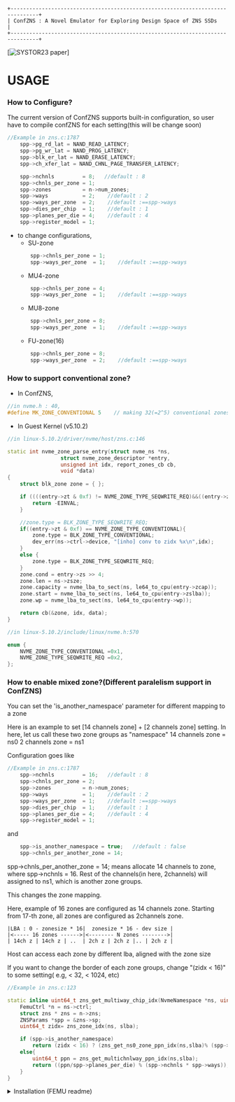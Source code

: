 ```
+-------------------------------------------------------------------------------+
| ConfZNS : A Novel Emulator for Exploring Design Space of ZNS SSDs             |
+-------------------------------------------------------------------------------+
```
[![SYSTOR23 paper](https://doi.org/https://doi.org/10.1145/3579370.3594772)]

# USAGE
### How to Configure?
The current version of ConfZNS supports built-in configuration, so user have to compile confZNS for each setting(this will be change soon)
```c++
//Example in zns.c:1787
    spp->pg_rd_lat = NAND_READ_LATENCY;
    spp->pg_wr_lat = NAND_PROG_LATENCY;
    spp->blk_er_lat = NAND_ERASE_LATENCY;
    spp->ch_xfer_lat = NAND_CHNL_PAGE_TRANSFER_LATENCY;

    spp->nchnls         = 8;   //default : 8
    spp->chnls_per_zone = 1;   
    spp->zones          = n->num_zones;     
    spp->ways           = 2;    //default : 2
    spp->ways_per_zone  = 2;    //default :==spp->ways
    spp->dies_per_chip  = 1;    //default : 1
    spp->planes_per_die = 4;    //default : 4
    spp->register_model = 1;    
```
* to change configurations, 
  * SU-zone
  ```c++
      spp->chnls_per_zone = 1;   
      spp->ways_per_zone  = 1;    //default :==spp->ways
  ```
  * MU4-zone
  ```c++
      spp->chnls_per_zone = 4;    
      spp->ways_per_zone  = 1;    //default :==spp->ways
  ```
  * MU8-zone
  ```c++
      spp->chnls_per_zone = 8;    
      spp->ways_per_zone  = 1;    //default :==spp->ways
  ```
  * FU-zone(16)
  ```c++
      spp->chnls_per_zone = 8;    
      spp->ways_per_zone  = 2;    //default :==spp->ways
  ```
  
### How to support conventional zone?

* In ConfZNS, 
```c++
//in nvme.h : 40, 
#define MK_ZONE_CONVENTIONAL 5    // making 32(=2^5) conventional zones 

```
* In Guest Kernel (v5.10.2)
```c++
//in linux-5.10.2/driver/nvme/host/zns.c:146 

static int nvme_zone_parse_entry(struct nvme_ns *ns,
				 struct nvme_zone_descriptor *entry,
				 unsigned int idx, report_zones_cb cb,
				 void *data)
{
	struct blk_zone zone = { };

	if ((((entry->zt & 0xf) != NVME_ZONE_TYPE_SEQWRITE_REQ)&&((entry->zt & 0xf) != NVME_ZONE_TYPE_CONVENTIONAL))){
		return -EINVAL;
	}

	//zone.type = BLK_ZONE_TYPE_SEQWRITE_REQ;
	if((entry->zt & 0xf) == NVME_ZONE_TYPE_CONVENTIONAL){
		zone.type = BLK_ZONE_TYPE_CONVENTIONAL;
		dev_err(ns->ctrl->device, "[inho] conv to zidx %x\n",idx);
	}
	else {
		zone.type = BLK_ZONE_TYPE_SEQWRITE_REQ;
	}
	zone.cond = entry->zs >> 4;
	zone.len = ns->zsze;
	zone.capacity = nvme_lba_to_sect(ns, le64_to_cpu(entry->zcap));
	zone.start = nvme_lba_to_sect(ns, le64_to_cpu(entry->zslba));
	zone.wp = nvme_lba_to_sect(ns, le64_to_cpu(entry->wp));

	return cb(&zone, idx, data);
}
```

```c++
//in linux-5.10.2/include/linux/nvme.h:570

enum {
	NVME_ZONE_TYPE_CONVENTIONAL =0x1, 	
	NVME_ZONE_TYPE_SEQWRITE_REQ =0x2,
};
```

### How to enable mixed zone?(Different paralelism support in ConfZNS)
You can set the 'is_another_namespace' parameter for different mapping to a zone

Here is an example to set [14 channels zone] + [2 channels zone] setting.
In here, let us call these two zone groups as "namespace"
14 channels zone = ns0
2 channels zone = ns1

Configuration goes like 
```c++
//Example in zns.c:1787
    spp->nchnls         = 16;   //default : 8
    spp->chnls_per_zone = 2;   
    spp->zones          = n->num_zones;     
    spp->ways           = 1;    //default : 2
    spp->ways_per_zone  = 1;    //default :==spp->ways
    spp->dies_per_chip  = 1;    //default : 1
    spp->planes_per_die = 4;    //default : 4
    spp->register_model = 1;    
```
and
```c++
    spp->is_another_namespace = true;	//default : false
    spp->chnls_per_another_zone = 14;
```
 spp->chnls_per_another_zone = 14; means allocate 14 channels to zone, where spp->nchnls = 16.
Rest of the channels(in here, 2channels) will assigned to ns1, which is another zone groups.

This changes the zone mapping. 

Here, example of 16 zones are configured as 14 channels zone.
Starting from 17-th zone, all zones are configured as 2channels zone. 

```
|LBA : 0 - zonesize * 16|  zonesize * 16 - dev size |
|<----- 16 zones ------>|<-------- N zones -------->|
| 14ch z | 14ch z | ..  | 2ch z | 2ch z |.. | 2ch z |   
```

Host can access each zone by different lba, aligned with the zone size

If you want to change the border of each zone groups, change "(zidx < 16)" to some setting( e.g, < 32, < 1024, etc)
```c++
//Example in zns.c:123

static inline uint64_t zns_get_multiway_chip_idx(NvmeNamespace *ns, uint64_t slba){
    FemuCtrl *n = ns->ctrl;
    struct zns * zns = n->zns;
    ZNSParams *spp = &zns->sp;
    uint64_t zidx= zns_zone_idx(ns, slba);

    if (spp->is_another_namespace)
        return (zidx < 16) ? (zns_get_ns0_zone_ppn_idx(ns,slba)% (spp->nchnls * spp->ways)) : (zns_another_ns1_zone_ppn_idx(ns,slba) % (spp->nchnls * spp->ways)); 
    else{
        uint64_t ppn = zns_get_multichnlway_ppn_idx(ns,slba);
        return ((ppn/spp->planes_per_die) % (spp->nchnls * spp->ways));
    }
}

```


<details>
<summary>Installation (FEMU readme)</summary>
<div markdown="1">       

[![FEMU Version](https://img.shields.io/badge/FEMU-v7.0-brightgreen)](https://img.shields.io/badge/FEMU-v7.0-brightgreen)
[![Build Status](https://travis-ci.com/ucare-uchicago/FEMU.svg?branch=master)](https://travis-ci.com/ucare-uchicago/FEMU)
[![License: GPL v2](https://img.shields.io/badge/License-GPL%20v2-blue.svg)](https://www.gnu.org/licenses/old-licenses/gpl-2.0.en.html)
[![Platform](https://img.shields.io/badge/Platform-x86--64-brightgreen)](https://shields.io/)

```
  ______ ______ __  __ _    _ 
 |  ____|  ____|  \/  | |  | |
 | |__  | |__  | \  / | |  | |
 |  __| |  __| | |\/| | |  | |
 | |    | |____| |  | | |__| |
 |_|    |______|_|  |_|\____/  -- A QEMU-based and DRAM-backed NVMe SSD Emulator

```
                              
Contact Information
--------------------

**Maintainer**: [Huaicheng Li](https://huaicheng.github.io), Email: ``hcli AT cmu dot edu``

Feel free to contact Huaicheng for any suggestions/feedback, bug
reports, or general discussions.

Please consider citing our FEMU paper at FAST 2018 if you use FEMU. The bib
entry is

```
@InProceedings{Li+18-FEMU, 
Author = {Huaicheng Li and Mingzhe Hao and Michael Hao Tong 
and Swaminathan Sundararaman and Matias Bj{\o}rling and Haryadi S. Gunawi},
Title = "The CASE of FEMU: Cheap, Accurate, Scalable and Extensible Flash Emulator",
Booktitle =  {Proceedings of 16th USENIX Conference on File and Storage Technologies (FAST)},
Address = {Oakland, CA},
Month =  {February},
Year =  {2018}
}
```


Research Papers using FEMU
--------------------------

**Please Check the growing list of research papers using FEMU [here](https://github.com/ucare-uchicago/FEMU/wiki/Research-Papers-using-FEMU), including papers at ASPLOS, OSDI, SOSP and FAST, etc.**



Project Description (What is FEMU?)
-----------------------------------


                            +--------------------+
                            |    VM / Guest OS   |
                            |                    |
                            |                    |
                            |  NVMe Block Device |
                            +--------^^----------+
                                     ||
                                  PCIe/NVMe
                                     ||
      +------------------------------vv----------------------------+
      |  +---------+ +---------+ +---------+ +---------+ +------+  |
      |  | Blackbox| |  OCSSD  | | ZNS-SSD | |  NoSSD  | | ...  |  |
      |  +---------+ +---------+ +---------+ +---------+ +------+  |
      |                    FEMU NVMe SSD Controller                |
      +------------------------------------------------------------+


Briefly speaking, FEMU is a **fast**, **accurate**, **scalable**, and
**extensible** NVMe SSD Emulator. Based upon QEMU/KVM, FEMU is exposed to Guest
OS (Linux) as an NVMe block device (e.g. /dev/nvme0nX). It supports emulating different types of SSDs:

- ``Whitebox mode`` (``OCSSD``) (a.k.a. Software-Defined Flash (SDF), or
  OpenChannel-SSD) with host side FTL (e.g. LightNVM or SPDK FTL), both
  OpenChannel Spec 1.2 and 2.0 are supported.

- ``Blackbox mode`` (``BBSSD``) with FTL managed by the device (like most of
  current commercial SSDs). A page-level mapping based FTL is included.

- ``ZNS mode`` (``ZNSSD``), exposing NVMe Zone interface for the host to
  directly read/write/append to the device following certain rules.

- ``NoSSD mode``, emulating a as-fast-as-possible NVMe device with sub-10
  microsecond latency. This is to emualte SCM-class block devices such as
  Optane or Z-NAND SSDs.


FEMU design aims to achieve the benefits of both SSD Hardware platforms (e.g.
CNEX OpenChannel SSD, OpenSSD, etc.) and SSD simulators (e.g. DiskSim+SSD,
FlashSim, SSDSim, etc.). Like hardware platforms, FEMU can support running full
system stack (Applications + OS + NVMe interface) on top, thus enabling
Software-Defined Flash (SDF) alike research with modifications at application,
OS, interface or SSD controller architecture level. Like SSD simulators, FEMU
can also support internal-SSD/FTL related research. Users can feel free to
experiment with new FTL algorithms or SSD performance models to explore new SSD
architecture innovations as well as benchmark the new arch changes with real
applications, instead of using decade-old disk trace files.


Installation
------------

1. Make sure you have installed necessary libraries for building QEMU. The
   dependencies can be installed by following instructions below:

```bash
  git clone https://github.com/ucare-uchicago/femu.git
  cd femu
  mkdir build-femu
  # Switch to the FEMU building directory
  cd build-femu
  # Copy femu script
  cp ../femu-scripts/femu-copy-scripts.sh .
  ./femu-copy-scripts.sh .
  # only Debian/Ubuntu based distributions supported
  sudo ./pkgdep.sh
```

2. Compile & Install FEMU:

```bash
  ./femu-compile.sh
```
  FEMU binary will appear as ``x86_64-softmmu/qemu-system-x86_64``

  **Tested host environment** (For successful FEMU compilation):
  
  | Linux Distribution   | Kernel | Gcc   | Ninja  | Python |
  | :---                 | :---:  | ---   | ---    | ---    |
  | Gentoo               | 5.10   | 9.3.0 | 1.10.1 | 3.7.9  |
  | Ubuntu 16.04.5       | 4.15.0 | 5.4.0 | 1.8.2  | 3.6.0  |
  | Ubuntu 20.04.1       | 5.4.0  | 9.3.0 | 1.10.0 | 3.8.2  | 

  **Tested VM environment** (Whether a certain FEMU mode works under a certain
  guest kernel version): 

  | Mode \ Guest Kernel       | 4.16    | 4.20    | 5.4     | 5.10    |
  | :---                      | :---:   | --      | --      | --      |
  | NoSSD                     | &check; | &check; | &check; | &check; |
  | Black-box SSD             | &check; | &check; | &check; | &check; |
  | OpenChannel-SSD v1.2      | &check; | &check; | &check; | &check; |
  | OpenChannel-SSD v2.0      | &cross; | &check; | &check; | &check; |
  | Zoned-Namespace (ZNS) SSD | &cross; | &cross; | &cross; | &check; |


3. Prepare the VM image (For performance reasons, we suggest to use a server
   version guest OS [e.g. Ubuntu Server 20.04, 18.04, 16.04])

  You can either build your own VM image, or use the VM image provided by us

  **Option 1**: This is the **recommended** way to get FEMU running quickly -
  Use our VM image file. You can download it from our
  [FEMU-VM-image-site](https://forms.gle/nEZaEe2fkj5B1bxt9). After you fill in
  the form, VM image downloading instructions will be sent to your email address
  shortly.

  **Option 2**: Build your own VM image by following instructions:
  After the guest OS is installed, make following changes to redirect VM output
  to the console, instead of using a separate GUI window. (**Desktop version
  guest OS is not tested**)

> Note: Please ask for help from Google if any of the steps doesn't work. In general, it
> gives you a basic idea to build your own VM image and make it run in text console.

```
    # Download a Ubuntu server ISO file
    $ mkdir -p ~/images/
    $ cd ~/images
    $ wget http://releases.ubuntu.com/20.04/ubuntu-20.04.3-live-server-amd64.iso
    $ sudo apt-get install qemu-system-x86
    # Create a QCOW2 disk image
    $ qemu-img create -f qcow2 femu.qcow2 80G

    # install guest OS to femu.qcow2 (You need a GUI environment to prepare the VM image)
    $ qemu-system-x86_64 -cdrom ubuntu-20.04.3-live-server-amd64.iso -hda femu.qcow2 -boot d -net nic -net user -m 8192 -localtime -smp 8 -cpu host -enable-kvm

```

  - After guest OS is installed, boot it with

```
    $ qemu-system-x86_64 -hda femu.qcow2 -net nic -net user -m 8192 -localtime -smp 8 -cpu host -enable-kvm
```

If the OS is installed into ``femu.qcow2``, you should be able to enter the
guest OS. Inside the VM, edit ``/etc/default/grub``, make sure the following
options are set.


```
GRUB_CMDLINE_LINUX="ip=dhcp console=ttyS0,115200 console=tty console=ttyS0"
GRUB_TERMINAL=serial
GRUB_SERIAL_COMMAND="serial --unit=0 --speed=115200 --word=8 --parity=no --stop=1"
```

Still in the VM, update the grub
   
```
$ sudo update-grub
$ sudo shutdown -h now
```
  
  Now you're ready to `Run FEMU`. If you stick to a Desktop version guest OS,
  please remove "-nographics" command option from the running script before
  running FEMU.

 
 4. Login to FEMU VM

  - If you correctly setup the aforementioned configurations, you should be
    able to see **text-based** VM login in the same terminal where you issue
    the running scripts.
  - Or, more conveniently, FEMU running script has mapped host port `8080` to
    guest VM port `22`, thus, after you install and run `openssh-server` inside
    the VM, you can also ssh into the VM via below command line. (Please run it
    from your host machine)
  
  ```
  $ ssh -p8080 $user@localhost
  ```

Run FEMU
--------


### 0. Minimum Requirement

- Run FEMU on a physical machine, not inside a VM (if the VM has nested
  virtualization enabled, you can also give it a try, but FEMU performance will
  suffer, this is **not** recommended.)

- At least 8 cores and 12GB DRAM in the physical machine to enable seamless run
  of the following default FEMU scripts emulating a 4GB SSD in a VM with 4
  vCPUs and 4GB DRAM.

- If you intend to emulate a larger VM (more vCPUs and DRAM) and an SSD with
  larger capacity, make sure refer to the resource provisioning tips
  [here](https://github.com/ucare-uchicago/FEMU/wiki/Before-running-FEMU).

### 1. Run FEMU as blackbox SSDs (``Device-managed FTL`` or ``BBSSD`` mode) ###

**TODO:** currently blackbox SSD parameters are hard-coded in
`hw/block/femu/ftl/ftl.c`, please change them accordingly and re-compile FEMU.

Boot the VM using the following
script:

```Bash
./run-blackbox.sh
```

### 2. Run FEMU as whitebox SSDs (ak.a. ``OpenChannel-SSD`` or ``OCSSD`` mode) ###

Both OCSSD [Specification
1.2](http://lightnvm.io/docs/Open-ChannelSSDInterfaceSpecification12-final.pdf)
and [Specification 2.0](http://lightnvm.io/docs/OCSSD-2_0-20180129.pdf) are
supported, to run FEMU OCSSD mode:

```Bash
./run-whitebox.sh
```

By default, FEMU will run OCSSD in 2.0 mode. To run OCSSD in 1.2, make sure
``OCVER=1`` is set in the ``run-whitebox.sh``



Inside the VM, you can play with LightNVM.


### 3. Run FEMU without SSD logic emulation (``NoSSD`` mode) ###

```Bash
./run-nossd.sh
```

In this ``nossd`` mode, no SSD emulation logic (either blackbox or whitebox
emulation) will be executed.  Base NVMe specification is supported, and FEMU in
this case handles IOs as fast as possible. It can be used for basic performance
benchmarking, as well as fast storage-class memory (SCM, or Intel Optane SSD)
emulation. 

### 4. Run FEMU as NVMe ZNS (Zoned-Namespace) SSDs (``ZNSSD`` mode) ###

**Notes:** Currently only basic ZNS interface is supported and it can be used
for development purposes. More features like proper latency emulation,
controller-level zone mappings to flash chips are work-in-progress.

```Bash
./run-zns.sh
```

### ConfZNS configurations

  NAND_READ_LATENCY    = 65000 65us TLC_tREAD(65us : 16K page time)
  NAND_PROG_LATENCY  = 450us TLC_tProg ,3D time
  NAND_ERASE_LATENCY = SLC_BLOCK_ERASE_LATENCY_NS,//2000000
  NAND_CHNL_PAGE_TRANSFER_LATENCY = 2.5? 1200MT = 9600MB/s = 390ns per 4K 
  //NAND_CHNL_PAGE_TRANSFER_LATENCY = 0,
  //SK Hynix read     : 400Mb/s for 1 chip..
  //WD ZN540 4TB read : avg 80us 
  //ZEMU read         : 
  //SK Hynix write    : 100Mb/s for 1 chip..
  //WD ZN540 4TB write: 
  //ZEMU write        : 5Mb/s for 1 chip...

### Contributing ###

Github [``issue``](https://github.com/ucare-uchicago/FEMU/issues) and [``pull
request``](https://github.com/ucare-uchicago/FEMU/pulls) are preferred. Do let
us know if you have any thoughts!

### Acknowledgement ###

FEMU is inspired by many prior SSD simulators/emulators (SSDSim, FlashSim,
VSSIM) as well as hardware development platforms (OpenSSD, DFC), but FEMU has
gone far beyond what prior platforms can achieve in terms of ``performance``,
``extensibility``, and ``usability``.

FEMU's NVMe controller logic is based on QEMU/NVMe, LightNVM/QEMU and ZNS/QEMU.


### For more detail, please checkout the [Wiki](https://github.com/ucare-uchicago/femu/wiki)!

</div>
</details>

